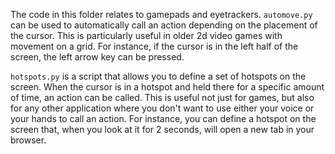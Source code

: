 The code in this folder relates to gamepads and eyetrackers. `automove.py` can be used to automatically call an action depending on the placement of the cursor. This is particularly useful in older 2d video games with movement on a grid. For instance, if the cursor is in the left half of the screen, the left arrow key can be pressed.

`hotspots.py` is a script that allows you to define a set of hotspots on the screen. When the cursor is in a hotspot and held there for a specific amount of time, an action can be called. This is useful not just for games, but also for any other application where you don't want to use either your voice or your hands to call an action. For instance, you can define a hotspot on the screen that, when you look at it for 2 seconds, will open a new tab in your browser.

